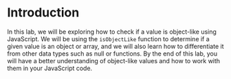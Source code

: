 # Introduction

In this lab, we will be exploring how to check if a value is object-like using JavaScript. We will be using the `isObjectLike` function to determine if a given value is an object or array, and we will also learn how to differentiate it from other data types such as null or functions. By the end of this lab, you will have a better understanding of object-like values and how to work with them in your JavaScript code.
